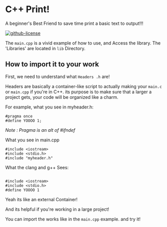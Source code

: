 # C++ Print!

A beginner's Best Friend to save time print a basic text to output!!!

[![github-license](https://img.shields.io/github/license/SUFandom/print-cpp?style=flat&logo=github)](https://github.com/SUFandom/print-cpp)

The `main.cpp` is a vivid example of how to use, and Access the library. The 'Libraries' are located in `lib` Directory.

## How to import it to your work

First, we need to understand what `Headers
 .h` are!

 Headers are basically a container-like script to actually making your `main.c` or `main.cpp` if you're in C++. its purpose is to make sure that a larger a project gets, your code will be organized like a charm.

 For example, what you see in myheader.h:

```
#pragma once
#define YOOOO 1;
```

*Note : Pragma is an alt of #ifndef*


What you see in main.cpp

```
#include <iostream>
#include <stdio.h>
#include "myheader.h"

```

What the clang and g++ Sees:

```

#include <iostream>
#include <stdio.h>
#define YOOOO 1

```

Yeah its like an external Container!

And its helpful if you're working in a large project!

You can import the works like in the `main.cpp` example. and try it!